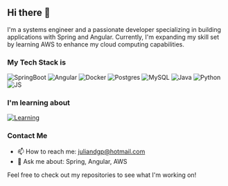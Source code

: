 ## Hi there 👋

I'm a systems engineer and a passionate developer specializing in building applications with Spring and Angular. Currently, I'm expanding my skill set by learning AWS to enhance my cloud computing capabilities.

### My Tech Stack is
![SpringBoot](https://img.shields.io/badge/Spring%20Boot-6DB33F.svg?style=for-the-badge&logo=Spring-Boot&logoColor=white)
![Angular](https://ziadoua.github.io/m3-Markdown-Badges/badges/Angular/angular1.svg)
![Docker](https://ziadoua.github.io/m3-Markdown-Badges/badges/Docker/docker1.svg)
![Postgres](https://ziadoua.github.io/m3-Markdown-Badges/badges/PostgreSQL/postgresql1.svg)
![MySQL](https://ziadoua.github.io/m3-Markdown-Badges/badges/MySQL/mysql1.svg)
![Java](https://ziadoua.github.io/m3-Markdown-Badges/badges/Java/java1.svg)
![Python](https://ziadoua.github.io/m3-Markdown-Badges/badges/Python/python3.svg)
![JS](https://ziadoua.github.io/m3-Markdown-Badges/badges/Javascript/javascript3.svg)

### I'm learning about
[![Learning](https://skillicons.dev/icons?i=aws,kubernetes,linux&perline=3)](https://skillicons.dev)
### Contact Me
- 📫 How to reach me: juliandgp@hotmail.com
- 💬 Ask me about: Spring, Angular, AWS

Feel free to check out my repositories to see what I'm working on!
